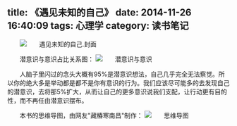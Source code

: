 title: 《遇见未知的自己》
date: 2014-11-26 16:40:09
tags: 心理学
category: 读书笔记
---
![遇见未知的自己.封面](http://ichenwin.qiniudn.com/遇见未知的自己.jpg)

潜意识与意识占比关系图：
![潜意识与意识](http://ichenwin.qiniudn.com/意识.jpg)
<!--more-->
人脑子里闪过的念头大概有95%是潜意识想法，自己几乎完全无法察觉。所以你的绝大多是举动都是都不是你有意识的行为。我们应该尽可能多的去发现自己的潜意识，去将那5%扩大，从而让自己的更多意识说我们支配，让行动更有目的性，而不再任由潜意识摆布。

本书的思维导图，由网友"藏椿寒南昌"制作：
![思维导图](http://ichenwin.qiniudn.com/思维导图.jpg)
<style type="text/css">
p{text-indent:2em}
</style>